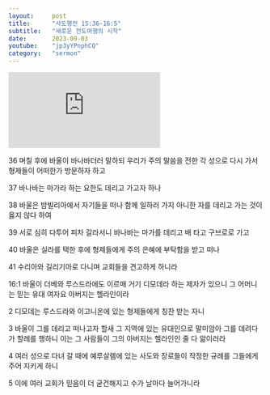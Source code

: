 ```yaml
---
layout:     post
title:      "사도행전 15:36-16:5"
subtitle:	"새로운 전도여행의 시작"
date:       2023-09-03
youtube:    "jp3yYPnphCQ"
category:   "sermon"
---
```


<div class="youtube margin-large">
    <iframe src="https://www.youtube.com/embed/jp3yYPnphCQ" title="YouTube video player" frameborder="0" allow="accelerometer; autoplay; clipboard-write; encrypted-media; gyroscope; picture-in-picture; web-share" allowfullscreen></iframe>
</div>

36 며칠 후에 바울이 바나바더러 말하되 우리가 주의 말씀을 전한 각 성으로 다시 가서 형제들이 어떠한가 방문하자 하고

37 바나바는 마가라 하는 요한도 데리고 가고자 하나

38 바울은 밤빌리아에서 자기들을 떠나 함께 일하러 가지 아니한 자를 데리고 가는 것이 옳지 않다 하여

39 서로 심히 다투어 피차 갈라서니 바나바는 마가를 데리고 배 타고 구브로로 가고

40 바울은 실라를 택한 후에 형제들에게 주의 은혜에 부탁함을 받고 떠나  

41 수리아와 길리기아로 다니며 교회들을 견고하게 하니라

16:1 바울이 더베와 루스드라에도 이르매 거기 디모데라 하는 제자가 있으니 그 어머니는 믿는 유대 여자요 아버지는 헬라인이라

2 디모데는 루스드라와 이고니온에 있는 형제들에게 칭찬 받는 자니

3 바울이 그를 데리고 떠나고자 할새 그 지역에 있는 유대인으로 말미암아 그를 데려다가 할례를 행하니 이는 그 사람들이 그의 아버지는 헬라인인 줄 다 앎이러라

4 여러 성으로 다녀 갈 때에 예루살렘에 있는 사도와 장로들이 작정한 규례를 그들에게 주어 지키게 하니

5 이에 여러 교회가 믿음이 더 굳건해지고 수가 날마다 늘어가니라